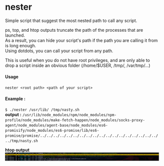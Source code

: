 # nester
Simple script that suggest the most nested path to call any script.   

ps, top, and htop outputs truncate the path of the processes that are launched.   
As a result, you can hide your script's path if the path you are calling it from is long enough.   
Using dotdots, you can call your script from any path.  

This is useful when you do not have root privileges, and are only able to drop a script inside an obvious folder (/home/$USER, /tmp/, /var/tmp/...)

#### Usage
`nester <root path> <path of your script>`

#### Example :
`$ ./nester /usr/lib/ /tmp/nasty.sh`   
**output :**
`/usr/lib/node_modules/npm/node_modules/npm-profile/node_modules/make-fetch-happen/node_modules/socks-proxy-agent/node_modules/agent-base/node_modules/es6-promisify/node_modules/es6-promise/lib/es6-promise/promise/../../../../../../../../../../../../../../../../../../../tmp/nasty.sh`

**htop output**
![alt text](images/htop.png)
